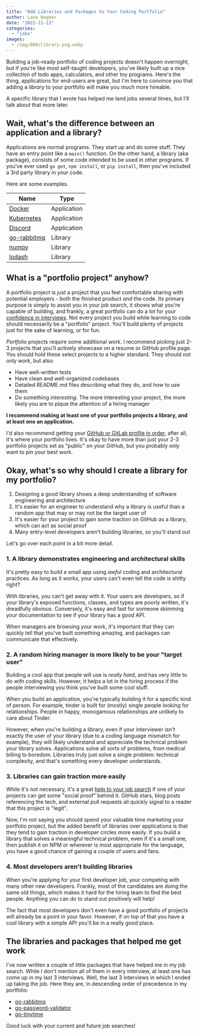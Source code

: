 ```yaml
---
title: "Add Libraries and Packages to Your Coding Portfolio"
author: Lane Wagner
date: "2022-11-13"
categories: 
  - "jobs"
images:
  - /img/800/library.png.webp
---
```


Building a job-ready portfolio of coding projects doesn't happen overnight, but if you're like most self-taught developers, you've likely built up a nice collection of todo apps, calculators, and other toy programs. Here's the thing, applications for end-users are great, but I'm here to convince you that adding a *library* to your portfolio will make you *much* more hireable.

A specific library that I wrote has helped me land jobs several times, but I'll talk about that more later.

## Wait, what's the difference between an application and a library?

Applications are normal programs. They start up and do some stuff. They have an entry point like a `main()` function. On the other hand, a library (aka package), consists of some code intended to be used in other programs. If you've ever used `go get`, `npm install`, or `pip install`, then you've included a 3rd party library in your code.

Here are some examples.

| Name                                                   | Type        |
| ------------------------------------------------------ | ----------- |
| [Docker](https://github.com/docker)                    | Application |
| [Kubernetes](https://github.com/kubernetes/kubernetes) | Application |
| [Discord](https://discord.com/)                        | Application |
| [go-rabbitmq](https://github.com/wagslane/go-rabbitmq) | Library     |
| [numpy](https://numpy.org/)                            | Library     |
| [lodash](https://www.npmjs.com/package/lodash)         | Library     |

## What is a "portfolio project" anyhow?

A portfolio project is just a project that you feel comfortable sharing with potential employers - both the finished product *and* the code. Its primary purpose is simply to assist you in your job search, it shows what you're capable of building, and frankly, a great portfolio can do a lot for your [confidence in interviews](/jobs/confidence-in-job-interviews/). Not every project you build while learning to code should necessarily be a "portfolio" project. You'll build plenty of projects just for the sake of learning, or for fun.

*Portfolio* projects require some additional work. I recommend picking just 2-3 projects that you'll actively showcase on a resume or GitHub profile page. You should hold these select projects to a higher standard. They should not only *work*, but also:

* Have well-written tests
* Have clean and well-organized codebases
* Detailed README.md files describing what they do, and how to use them
* Do something *interesting*. The more interesting your project, the more likely you are to pique the attention of a hiring manager

**I recommend making at least one of your portfolio projects a library, and at least one an application.**

I'd also recommend getting your [GitHub or GitLab profile in order](/jobs/build-github-profile/), after all, it's where your portfolio lives. It's okay to have more than just your 2-3 portfolio projects set as "public" on your GitHub, but you probably only want to pin your best work.

## Okay, what's so why should I create a library for my portfolio?

1. Designing a good library shows a deep understanding of software engineering and architecture
2. It's easier for an engineer to understand why a library is useful than a random app that may or may not be the target user of
3. It's easier for your project to gain some traction on GitHub as a library, which can act as social proof
4. Many entry-level developers aren't building libraries, so you'll stand out

Let's go over each point in a bit more detail.

### 1. A library demonstrates engineering and architectural skills

It's pretty easy to build a small app using *awful* coding and architectural practices. As long as it *works*, your users can't even tell the code is shitty right?

With libraries, you can't get away with it. Your users are developers, so if your library's exposed functions, classes, and types are poorly written, it's dreadfully obvious. Conversely, it's easy and fast for someone skimming your documentation to see if your library has a good API.

When managers are browsing your work, it's important that they can quickly tell that you've built something amazing, and packages can communicate that effectively.

### 2. A random hiring manager is more likely to be your "target user"

Building a cool app that people will use is *really hard*, and has very little to do with coding skills. However, it helps a lot in the hiring process if the people interviewing you think you've built some cool stuff.

When you build an application, you're typically building it for a specific kind of person. For example, tinder is built for (mostly) single people looking for relationships. People in happy, monogamous relationships are unlikely to care about Tinder.  

However, when you're building a library, even if your interviewer isn't exactly the user of your library (due to a coding language mismatch for example), they will likely understand and appreciate the technical problem your library solves. Applications solve all sorts of problems, from medical billing to boredom. Libraries truly just solve a single problem: technical complexity, and that's something every developer understands.

### 3. Libraries can gain traction more easily

While it's not necessary, it's a great [help to your job search](/jobs/reasons-you-cant-get-a-programming-job/) if one of your projects can get some "social proof" behind it. GitHub stars, blog posts referencing the tech, and external pull requests all quickly signal to a reader that this project is "legit".

Now, I'm not saying you should spend your valuable time marketing your portfolio project, but the added benefit of libraries over applications is that they tend to gain traction in developer circles more easily. If you build a library that solves a meaningful technical problem, even if it's a small one, then publish it on NPM or wherever is most appropriate for the language, you have a good chance of gaining a couple of users and fans.

### 4. Most developers aren't building libraries

When you're applying for your first developer job, your competing with many other new developers. Frankly, most of the candidates are doing the same old things, which makes it hard for the hiring team to find the best people. Anything you can do to stand out positively will help!

The fact that most developers don't even have a good portfolio of projects will already be a point in your favor. However, if on top of that you have a cool library with a simple API you'll be in a really good place.

## The libraries and packages that helped me get work

I've now written a couple of little packages that have helped me in my job search. While I don't mention all of them in every interview, at least one has come up in my last 3 interviews. Well, the last 3 interviews in which I ended up taking the job. Here they are, in descending order of precedence in my portfolio:

* [go-rabbitmq](https://github.com/wagslane/go-rabbitmq)
* [go-password-validator](https://github.com/wagslane/go-password-validator)
* [go-tinytime](https://github.com/wagslane/go-tinytime)

Good luck with your current and future job searches!
